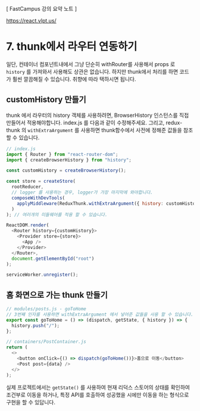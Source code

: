 [ FastCampus 강의 요약 노트 ]

https://react.vlpt.us/

# 7. thunk에서 라우터 연동하기

일단, 컨테이너 컴포넌트내에서 그냥 단순히 withRouter를 사용해서 props 로 `history` 를 가져와서 사용해도 상관은 없습니다. 하지만 thunk에서 처리를 하면 코드가 훨씬 깔끔해질 수 있습니다. 취향에 따라 택하시면 됩니다.

## customHistory 만들기

thunk 에서 라우터의 history 객체를 사용하려면, BrowserHistory 인스턴스를 직접 만들어서 적용해야합니다. index.js 를 다음과 같이 수정해주세요.
그리고, redux-thunk 의 `withExtraArgument` 를 사용하면 thunk함수에서 사전에 정해준 값들을 참조 할 수 있습니다.

```javascript
// index.js
import { Router } from "react-router-dom";
import { createBrowserHistory } from "history";

const customHistory = createBrowserHistory();

const store = createStore(
  rootReducer,
  // logger 를 사용하는 경우, logger가 가장 마지막에 와야합니다.
  composeWithDevTools(
    applyMiddleware(ReduxThunk.withExtraArgument({ history: customHistory }), logger)
  )
); // 여러개의 미들웨어를 적용 할 수 있습니다.

ReactDOM.render(
  <Router history={customHistory}>
    <Provider store={store}>
      <App />
    </Provider>
  </Router>,
  document.getElementById("root")
);

serviceWorker.unregister();
```

## 홈 화면으로 가는 thunk 만들기

```javascript
// modules/posts.js - goToHome
// 3번째 인자를 사용하면 withExtraArgument 에서 넣어준 값들을 사용 할 수 있습니다.
export const goToHome = () => (dispatch, getState, { history }) => {
  history.push("/");
};
```

```javascript
// containers/PostContainer.js
return (
  <>
    <button onClick={() => dispatch(goToHome())}>홈으로 이동</button>
    <Post post={data} />
  </>
);
```

실제 프로젝트에서는 `getState()` 를 사용하여 현재 리덕스 스토어의 상태를 확인하여 조건부로 이동을 하거나, 특정 API를 호출하여 성공했을 시에만 이동을 하는 형식으로 구현을 할 수 있답니다.
